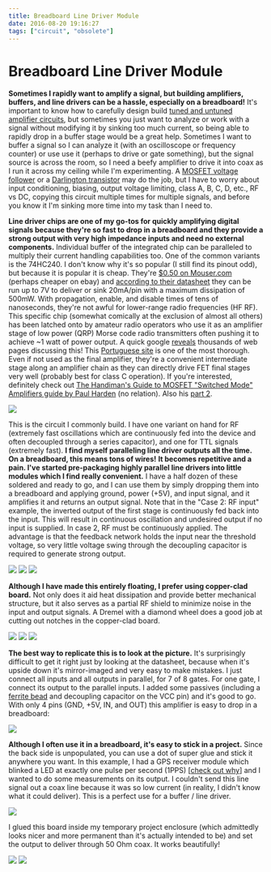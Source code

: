 ```yaml
---
title: Breadboard Line Driver Module
date: 2016-08-20 19:16:27
tags: ["circuit", "obsolete"]
---
```


# Breadboard Line Driver Module

__Sometimes I rapidly want to amplify a signal, but building amplifiers, buffers, and line drivers can be a hassle, especially on a breadboard!__ It's important to know how to carefully design build [tuned and untuned amplifier circuits](https://en.wikibooks.org/wiki/Practical_Electronics/Amplifiers#Type_of_load), but sometimes you just want to analyze or work with a signal without modifying it by sinking too much current, so being able to rapidly drop in a buffer stage would be a great help. Sometimes I want to buffer a signal so I can analyze it (with an oscilloscope or frequency counter) or use use it (perhaps to drive or gate something), but the signal source is across the room, so I need a beefy amplifier to drive it into coax as I run it across my ceiling while I'm experimenting. A [MOSFET voltage follower](https://en.wikipedia.org/wiki/Buffer_amplifier#Impedance_transformation_using_the_MOSFET_voltage_follower) or a [Darlington transistor](https://en.wikipedia.org/wiki/Darlington_transistor) may do the job, but I have to worry about input conditioning, biasing, output voltage limiting, class A, B, C, D, etc., RF vs DC, copying this circuit multiple times for multiple signals, and before you know it I'm sinking more time into my task than I need to. 

__Line driver chips are one of my go-tos for quickly amplifying digital signals because they're so fast to drop in a breadboard and they provide a strong output with very high impedance inputs and need no external components.__ Individual buffer of the integrated chip can be paralleled to multiply their current handling capabilities too. One of the common variants is the 74HC240. I don't know why it's so popular (I still find its pinout odd), but because it is popular it is cheap. They're [$0.50 on Mouser.com](http://www.mouser.com/Semiconductors/Integrated-Circuits-ICs/Logic-ICs/Buffers-Line-Drivers/_/N-6j78c?P=1z0z63x&Keyword=74hc240&FS=True) (perhaps cheaper on ebay) and [according to their datasheet](http://www.nxp.com/documents/data_sheet/74HC_HCT240.pdf) they can be run up to 7V to deliver or sink 20mA/pin with a maximum dissipation of 500mW. With propagation, enable, and disable times of tens of nanoseconds, they're not awful for lower-range radio frequencies (HF RF). This specific chip (somewhat comically at the exclusion of almost all others) has been latched onto by amateur radio operators who use it as an amplifier stage of low power (QRP) Morse code radio transmitters often pushing it to achieve ~1 watt of power output. A quick google [reveals](https://www.google.com/search?q=74hc240+transmitter) thousands of web pages discussing this! This [Portuguese site](http://py2ohh.w2c.com.br/trx/digital/rfdigital.htm) is one of the most thorough. Even if not used as the final amplifier, they're a convenient intermediate stage along an amplifier chain as they can directly drive FET final stages very well (probably best for class C operation). If you're interested, definitely check out [The Handiman's Guide to MOSFET "Switched Mode" Amplifiers guide by Paul Harden](http://www.aoc.nrao.edu/~pharden/hobby/_ClassDEF1.pdf) (no relation). Also his [part 2](http://www.aoc.nrao.edu/~pharden/hobby/_ClassDEF2.pdf).

<div class="text-center img-medium">

![](https://swharden.com/static/2016/08/20/schematic.jpg)

</div>

This is the circuit I commonly build. I have one variant on hand for RF (extremely fast oscillations which are continuously fed into the device and often decoupled through a series capacitor), and one for TTL signals (extremely fast). __I find myself paralleling line driver outputs all the time. On a breadboard, this means tons of wires!__ __It becomes repetitive and a pain. I've started pre-packaging highly parallel line drivers into little modules which I find really convenient.__ I have a half dozen of these soldered and ready to go, and I can use them by simply dropping them into a breadboard and applying ground, power (+5V), and input signal, and it amplifies it and returns an output signal. Note that in the "Case 2: RF input" example, the inverted output of the first stage is continuously fed back into the input. This will result in continuous oscillation and undesired output if no input is supplied. In case 2, RF must be continuously applied. The advantage is that the feedback network holds the input near the threshold voltage, so very little voltage swing through the decoupling capacitor is required to generate strong output.

<div class="text-center img-border img-small">

![](https://swharden.com/static/2016/08/20/IMG_7890.jpg)
![](https://swharden.com/static/2016/08/20/IMG_7894.jpg)
![](https://swharden.com/static/2016/08/20/IMG_7897.jpg)

</div>

__Although I have made this entirely floating, I prefer using copper-clad board.__ Not only does it aid heat dissipation and provide better mechanical structure, but it also serves as a partial RF shield to minimize noise in the input and output signals. A Dremel with a diamond wheel does a good job at cutting out notches in the copper-clad board.

<div class="text-center img-border img-small">

![](https://swharden.com/static/2016/08/20/IMG_7898.jpg)
![](https://swharden.com/static/2016/08/20/IMG_7900.jpg)
![](https://swharden.com/static/2016/08/20/IMG_7909.jpg)

</div>

__The best way to replicate this is to look at the picture.__ It's surprisingly difficult to get it right just by looking at the datasheet, because when it's upside down it's mirror-imaged and very easy to make mistakes. I just connect all inputs and all outputs in parallel, for 7 of 8 gates. For one gate, I connect its output to the parallel inputs. I added some passives (including a [ferrite bead](https://en.wikipedia.org/wiki/Ferrite_bead) and decoupling capacitor on the VCC pin) and it's good to go. With only 4 pins (GND, +5V, IN, and OUT) this amplifier is easy to drop in a breadboard:

<div class="text-center img-border">

![](https://swharden.com/static/2016/08/20/IMG_7904.jpg)

</div>

__Although I often use it in a breadboard, it's easy to stick in a project.__ Since the back side is unpopulated, you can use a dot of super glue and stick it anywhere you want. In this example, I had a GPS receiver module which blinked a LED at exactly one pulse per second (1PPS) [[check out why](http://electronics.stackexchange.com/questions/30750/why-do-gps-receivers-have-a-1-pps-output)] and I wanted to do some measurements on its output. I couldn't send this line signal out a coax line because it was so low current (in reality, I didn't know what it could deliver). This is a perfect use for a buffer / line driver. 

<div class="text-center img-border">

![](https://swharden.com/static/2016/08/20/IMG_7912.jpg)

</div>

I glued this board inside my temporary project enclosure (which admittedly looks nicer and more permanent than it's actually intended to be) and set the output to deliver through 50 Ohm coax. It works beautifully!

<div class="text-center img-border img-small">

![](https://swharden.com/static/2016/08/20/IMG_7943.jpg)
![](https://swharden.com/static/2016/08/20/IMG_7948.jpg)

</div>
